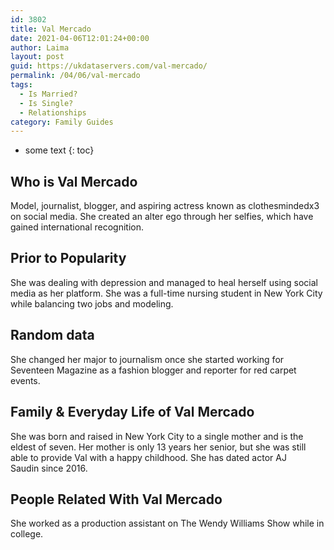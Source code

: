 ```yaml
---
id: 3802
title: Val Mercado
date: 2021-04-06T12:01:24+00:00
author: Laima
layout: post
guid: https://ukdataservers.com/val-mercado/
permalink: /04/06/val-mercado
tags:
  - Is Married?
  - Is Single?
  - Relationships
category: Family Guides
---
```


* some text
{: toc}


## Who is Val Mercado
                  
                  
                  
Model, journalist, blogger, and aspiring actress known as clothesmindedx3 on social media. She created an alter ego through her selfies, which have gained international recognition.
                  
              
            
              
            
                
                
                
## Prior to Popularity
                  
                  
                  
She was dealing with depression and managed to heal herself using social media as her platform. She was a full-time nursing student in New York City while balancing two jobs and modeling.
                  
              
            
              
            
                
                
                
## Random data
                  
                  
                  
She changed her major to journalism once she started working for Seventeen Magazine as a fashion blogger and reporter for red carpet events.
                  
              
            
              
            
                
                
                
## Family & Everyday Life of Val Mercado
                  
                  
                  
She was born and raised in New York City to a single mother and is the eldest of seven. Her mother is only 13 years her senior, but she was still able to provide Val with a happy childhood. She has dated actor AJ Saudin since 2016.
                  
              
            
              
            
                
                
                
## People Related With Val Mercado
                  
                  
                  
She worked as a production assistant on The Wendy Williams Show while in college.
                  
              
            
              
            
                
              
            
              
              
            
            
              
            
          
          
          